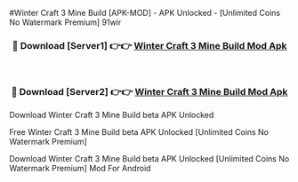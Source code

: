 #Winter Craft 3 Mine Build [APK-MOD] - APK Unlocked - [Unlimited Coins No Watermark Premium] 91wir



<div align="center">

<h3>🔴 Download [Server1] 👉👉 <a href="https://momento.my/?title=Winter_Craft_3_Mine_Build">Winter Craft 3 Mine Build Mod Apk</a></h3><br>

<h3>🔴 Download [Server2] 👉👉 <a href="https://momento.my/?title=Winter_Craft_3_Mine_Build">Winter Craft 3 Mine Build Mod Apk</a></h3>
</div>



Download Winter Craft 3 Mine Build beta APK Unlocked

Free Winter Craft 3 Mine Build beta APK Unlocked [Unlimited Coins No Watermark Premium]

Download Winter Craft 3 Mine Build beta APK Unlocked [Unlimited Coins No Watermark Premium] Mod For Android
